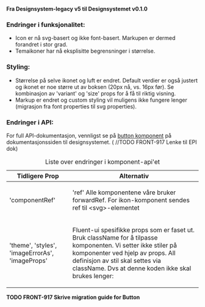 **Fra Designsystem-legacy v5 til Designsystemet v0.1.0**

### Endringer i funksjonalitet:

- Icon er nå svg-basert og ikke font-basert. Markupen er dermed forandret i stor grad.
- Temaikoner har nå eksplisitte begrensninger i størrelse.

### Styling:

- Størrelse på selve ikonet og luft er endret. Default verdier er også justert og ikonet er noe større ut av boksen (20px nå, vs. 16px før). Se kombinasjon av 'variant' og 'size' props for å få til riktig visning.
- Markup er endret og custom styling vil muligens ikke fungere lenger (migrasjon fra font properties til svg properties).

### Endringer i API:

For full API-dokumentasjon, vennligst se på [button komponent](https://breakdance.github.io/breakdance/) på dokumentasjonssiden til designsystemet.
( //TODO FRONT-917 Lenke til EPI dok)

<div className="migration-tabell">
<table>
<caption>Liste over endringer i komponent-api'et</caption>
<thead><tr><th>Tidligere Prop</th><th>Alternativ</th></tr></thead>
<tbody>
<tr>

<td> 'componentRef' </td>
<td>

'ref'
Alle komponentene våre bruker forwardRef. For ikon-komponent sendes ref til &lt;svg&gt;-elementet

</td>
</tr>
<tr>
<td> 'theme', 'styles', 'imageErrorAs', 'imageProps' </td>
<td>

Fluent-ui spesifikke props som er faset ut. Bruk className for å tilpasse komponenten.
Vi setter ikke stiler på komponenter ved hjelp av props. All definisjon av stil skal settes via className.
Dvs at denne koden ikke skal brukes lenger:

</td>
</tr>

</tbody>
</table>
</div>

**TODO FRONT-917 Skrive migration guide for Button**
